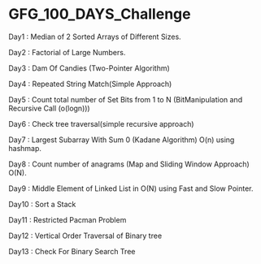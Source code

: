 # GFG_100_DAYS_Challenge
Day1 : Median of 2 Sorted Arrays of Different Sizes.

Day2 : Factorial of Large Numbers.

Day3 : Dam Of Candies (Two-Pointer Algorithm)

Day4 : Repeated String Match(Simple Approach)

Day5 : Count total number of Set Bits from 1 to N (BitManipulation and Recursive Call (o(logn))) 

Day6 : Check tree traversal(simple recursive approach)

Day7 : Largest Subarray With Sum 0 (Kadane Algorithm) O(n) using hashmap.

Day8 : Count number of anagrams (Map and Sliding Window Approach) O(N).

Day9 : Middle Element of Linked List in O(N) using Fast and Slow Pointer.

Day10 : Sort a Stack

Day11 : Restricted Pacman Problem 

Day12 : Vertical Order Traversal of Binary tree

Day13 : Check For Binary Search Tree




